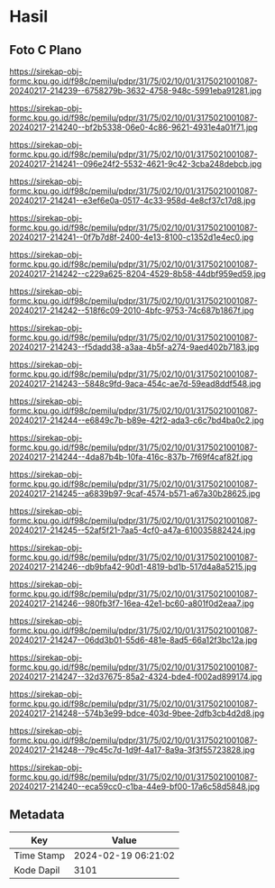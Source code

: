 # Hasil

## Foto C Plano

https://sirekap-obj-formc.kpu.go.id/f98c/pemilu/pdpr/31/75/02/10/01/3175021001087-20240217-214239--6758279b-3632-4758-948c-5991eba91281.jpg

https://sirekap-obj-formc.kpu.go.id/f98c/pemilu/pdpr/31/75/02/10/01/3175021001087-20240217-214240--bf2b5338-06e0-4c86-9621-4931e4a01f71.jpg

https://sirekap-obj-formc.kpu.go.id/f98c/pemilu/pdpr/31/75/02/10/01/3175021001087-20240217-214241--096e24f2-5532-4621-9c42-3cba248debcb.jpg

https://sirekap-obj-formc.kpu.go.id/f98c/pemilu/pdpr/31/75/02/10/01/3175021001087-20240217-214241--e3ef6e0a-0517-4c33-958d-4e8cf37c17d8.jpg

https://sirekap-obj-formc.kpu.go.id/f98c/pemilu/pdpr/31/75/02/10/01/3175021001087-20240217-214241--0f7b7d8f-2400-4e13-8100-c1352d1e4ec0.jpg

https://sirekap-obj-formc.kpu.go.id/f98c/pemilu/pdpr/31/75/02/10/01/3175021001087-20240217-214242--c229a625-8204-4529-8b58-44dbf959ed59.jpg

https://sirekap-obj-formc.kpu.go.id/f98c/pemilu/pdpr/31/75/02/10/01/3175021001087-20240217-214242--518f6c09-2010-4bfc-9753-74c687b1867f.jpg

https://sirekap-obj-formc.kpu.go.id/f98c/pemilu/pdpr/31/75/02/10/01/3175021001087-20240217-214243--f5dadd38-a3aa-4b5f-a274-9aed402b7183.jpg

https://sirekap-obj-formc.kpu.go.id/f98c/pemilu/pdpr/31/75/02/10/01/3175021001087-20240217-214243--5848c9fd-9aca-454c-ae7d-59ead8ddf548.jpg

https://sirekap-obj-formc.kpu.go.id/f98c/pemilu/pdpr/31/75/02/10/01/3175021001087-20240217-214244--e6849c7b-b89e-42f2-ada3-c6c7bd4ba0c2.jpg

https://sirekap-obj-formc.kpu.go.id/f98c/pemilu/pdpr/31/75/02/10/01/3175021001087-20240217-214244--4da87b4b-10fa-416c-837b-7f69f4caf82f.jpg

https://sirekap-obj-formc.kpu.go.id/f98c/pemilu/pdpr/31/75/02/10/01/3175021001087-20240217-214245--a6839b97-9caf-4574-b571-a67a30b28625.jpg

https://sirekap-obj-formc.kpu.go.id/f98c/pemilu/pdpr/31/75/02/10/01/3175021001087-20240217-214245--52af5f21-7aa5-4cf0-a47a-610035882424.jpg

https://sirekap-obj-formc.kpu.go.id/f98c/pemilu/pdpr/31/75/02/10/01/3175021001087-20240217-214246--db9bfa42-90d1-4819-bd1b-517d4a8a5215.jpg

https://sirekap-obj-formc.kpu.go.id/f98c/pemilu/pdpr/31/75/02/10/01/3175021001087-20240217-214246--980fb3f7-16ea-42e1-bc60-a801f0d2eaa7.jpg

https://sirekap-obj-formc.kpu.go.id/f98c/pemilu/pdpr/31/75/02/10/01/3175021001087-20240217-214247--06dd3b01-55d6-481e-8ad5-66a12f3bc12a.jpg

https://sirekap-obj-formc.kpu.go.id/f98c/pemilu/pdpr/31/75/02/10/01/3175021001087-20240217-214247--32d37675-85a2-4324-bde4-f002ad899174.jpg

https://sirekap-obj-formc.kpu.go.id/f98c/pemilu/pdpr/31/75/02/10/01/3175021001087-20240217-214248--574b3e99-bdce-403d-9bee-2dfb3cb4d2d8.jpg

https://sirekap-obj-formc.kpu.go.id/f98c/pemilu/pdpr/31/75/02/10/01/3175021001087-20240217-214248--79c45c7d-1d9f-4a17-8a9a-3f3f55723828.jpg

https://sirekap-obj-formc.kpu.go.id/f98c/pemilu/pdpr/31/75/02/10/01/3175021001087-20240217-214240--eca59cc0-c1ba-44e9-bf00-17a6c58d5848.jpg


## Metadata

| Key        | Value               |
| ---------- | ------------------- |
| Time Stamp | 2024-02-19 06:21:02 |
| Kode Dapil | 3101                |



